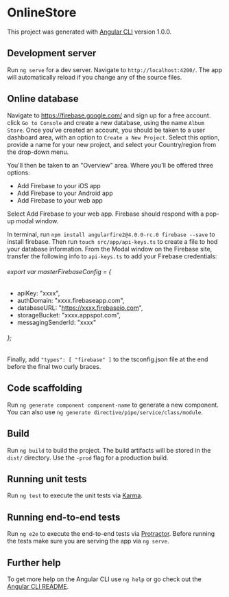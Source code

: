 # OnlineStore

This project was generated with [Angular CLI](https://github.com/angular/angular-cli) version 1.0.0.

## Development server

Run `ng serve` for a dev server. Navigate to `http://localhost:4200/`. The app will automatically reload if you change any of the source files.

## Online database

Navigate to https://firebase.google.com/ and sign up for a free account. click `Go to Console` and create a new database, using the name `Album Store`. Once you've created an account, you should be taken to a user dashboard area, with an option to `Create a New Project`. Select this option, provide a name for your new project, and select your Country/region from the drop-down menu.

You'll then be taken to an "Overview" area. Where you'll be offered three options:

* Add Firebase to your iOS app
* Add Firebase to your Android app
* Add Firebase to your web app

Select Add Firebase to your web app. Firebase should respond with a pop-up modal window.

In terminal, run `npm install angularfire2@4.0.0-rc.0 firebase --save` to install firebase. Then run `touch src/app/api-keys.ts` to create a file to hod your database information. From the Modal window on the Firebase site, transfer the following info to `api-keys.ts` to add your Firebase credentials:
###### export var masterFirebaseConfig = {
 * apiKey: "xxxx",
 * authDomain: "xxxx.firebaseapp.com",
 * databaseURL: "https://xxxx.firebaseio.com",
 * storageBucket: "xxxx.appspot.com",
 * messagingSenderId: "xxxx"
###### };

Finally, add `"types": [ "firebase" ]` to the tsconfig.json file at the end before the final two curly braces. 

## Code scaffolding

Run `ng generate component component-name` to generate a new component. You can also use `ng generate directive/pipe/service/class/module`.

## Build

Run `ng build` to build the project. The build artifacts will be stored in the `dist/` directory. Use the `-prod` flag for a production build.

## Running unit tests

Run `ng test` to execute the unit tests via [Karma](https://karma-runner.github.io).

## Running end-to-end tests

Run `ng e2e` to execute the end-to-end tests via [Protractor](http://www.protractortest.org/).
Before running the tests make sure you are serving the app via `ng serve`.

## Further help

To get more help on the Angular CLI use `ng help` or go check out the [Angular CLI README](https://github.com/angular/angular-cli/blob/master/README.md).
